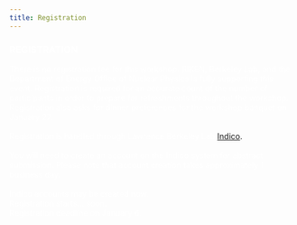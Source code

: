 ```yaml
---
title: Registration
---
```


<h3> <font color="#FFFFFF">REGISTRATION </font></h3>

<font color="#FFFFFF">
    There is no registration fee for this workshop. RIKEN, Berkeley Lab, and the Department of Energy Office of Nuclear Physics is fully supporting this event. Registration is required for an accurate count of the number of participants in order to prepare for refreshments throughout the workshop. Registration also asks for dinner preferences for the workshop banquet on January 27.
</font>
<br><br>
<font color="#FFFFFF">Registration is handled through Lawrence Berkeley Lab </font>
<a href="https://conferences.lbl.gov/event/195/">Indico</a>.
<font color="#FFFFFF">
<br><br>
You will need to create an account on the Indico system for abstract submission. Please note that account creation takes approximately 1 business day.
<br><br>
Indico accounts may be created now.<br>
Registration starts... soon.<br>
Registration deadline on January 6.
</font>